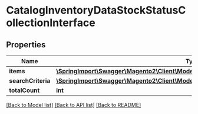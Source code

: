 # CatalogInventoryDataStockStatusCollectionInterface

## Properties
Name | Type | Description | Notes
------------ | ------------- | ------------- | -------------
**items** | [**\SpringImport\Swagger\Magento2\Client\Model\CatalogInventoryDataStockStatusInterface[]**](CatalogInventoryDataStockStatusInterface.md) | Items | 
**searchCriteria** | [**\SpringImport\Swagger\Magento2\Client\Model\CatalogInventoryStockStatusCriteriaInterface**](CatalogInventoryStockStatusCriteriaInterface.md) |  | 
**totalCount** | **int** | Total count. | 

[[Back to Model list]](../README.md#documentation-for-models) [[Back to API list]](../README.md#documentation-for-api-endpoints) [[Back to README]](../README.md)


